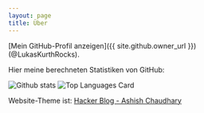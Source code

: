 ```yaml
---
layout: page
title: Über
---
```


[Mein GitHub-Profil anzeigen]({{ site.github.owner_url }}) (@LukasKurthRocks).

Hier meine berechneten Statistiken von GitHub:

![Github stats](https://github-readme-stats.vercel.app/api?username=LukasKurthRocks&theme=slateorange&show_icons=true&count_private=true)
![Top Languages Card](https://github-readme-stats.vercel.app/api/top-langs/?username=LukasKurthRocks&theme=slateorange&layout=compact)

Website-Theme ist: [Hacker Blog - Ashish Chaudhary](https://ashishchaudhary.in/hacker-blog/)